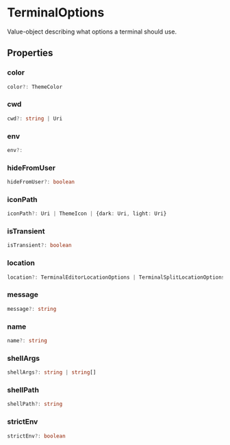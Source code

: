 # TerminalOptions

Value-object describing what options a terminal should use.

## Properties

### color

```typescript
color?: ThemeColor
```

### cwd

```typescript
cwd?: string | Uri
```

### env

```typescript
env?:
```

### hideFromUser

```typescript
hideFromUser?: boolean
```

### iconPath

```typescript
iconPath?: Uri | ThemeIcon | {dark: Uri, light: Uri}
```

### isTransient

```typescript
isTransient?: boolean
```

### location

```typescript
location?: TerminalEditorLocationOptions | TerminalSplitLocationOptions | TerminalLocation
```

### message

```typescript
message?: string
```

### name

```typescript
name?: string
```

### shellArgs

```typescript
shellArgs?: string | string[]
```

### shellPath

```typescript
shellPath?: string
```

### strictEnv

```typescript
strictEnv?: boolean
```

[TerminalLocation]: TerminalLocation.md
[env]: env.md
[TerminalSplitLocationOptions]: TerminalSplitLocationOptions.md
[Uri]: Uri.md
[TerminalEditorLocationOptions]: TerminalEditorLocationOptions.md
[ThemeColor]: ThemeColor.md
[ThemeIcon]: ThemeIcon.md
